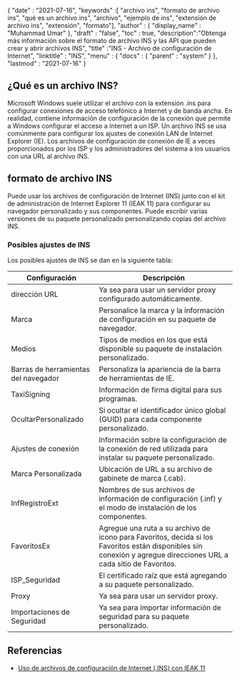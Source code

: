 {
  "date" : "2021-07-16",
  "keywords" :[ "archivo ins", "formato de archivo ins", "qué es un archivo ins", "archivo", "ejemplo de ins", "extensión de archivo ins", "extensión", "formato"],
  "author" : {
    "display_name" : "Muhammad Umar"
},
  "draft" : "false",
  "toc" : true,
  "description":"Obtenga más información sobre el formato de archivo INS y las API que pueden crear y abrir archivos INS",
  "title" :"INS - Archivo de configuración de Internet",
  "linktitle" : "INS",
  "menu" : {
    "docs" : {
      "parent" : "system"
}
},
  "lastmod" : "2021-07-16"
}

## ¿Qué es un archivo INS?

Microsoft Windows suele utilizar el archivo con la extensión .ins para configurar conexiones de acceso telefónico a Internet y de banda ancha. En realidad, contiene información de configuración de la conexión que permite a Windows configurar el acceso a Internet a un ISP. Un archivo INS se usa comúnmente para configurar los ajustes de conexión LAN de Internet Explorer (IE). Los archivos de configuración de conexión de IE a veces proporcionados por los ISP y los administradores del sistema a los usuarios con una URL al archivo INS.

## formato de archivo INS
Puede usar los archivos de configuración de Internet (INS) junto con el kit de administración de Internet Explorer 11 (IEAK 11) para configurar su navegador personalizado y sus componentes. Puede escribir varias versiones de su paquete personalizado personalizando copias del archivo INS.

### Posibles ajustes de INS
Los posibles ajustes de INS se dan en la siguiente tabla:

| Configuración | Descripción |
-----|---------|
| dirección URL | Ya sea para usar un servidor proxy configurado automáticamente. |
| Marca | Personalice la marca y la información de configuración en su paquete de navegador. |
| Medios | Tipos de medios en los que está disponible su paquete de instalación personalizado. |
| Barras de herramientas del navegador | Personaliza la apariencia de la barra de herramientas de IE. |
| TaxiSigning | Información de firma digital para sus programas. |
| OcultarPersonalizado | Si ocultar el identificador único global (GUID) para cada componente personalizado. |
| Ajustes de conexión | Información sobre la configuración de la conexión de red utilizada para instalar su paquete personalizado. |
| Marca Personalizada | Ubicación de URL a su archivo de gabinete de marca (.cab). |
| InfRegistroExt | Nombres de sus archivos de información de configuración (.inf) y el modo de instalación de los componentes. |
| FavoritosEx | Agregue una ruta a su archivo de icono para Favoritos, decida si los Favoritos están disponibles sin conexión y agregue direcciones URL a cada sitio de Favoritos. |
| ISP_Seguridad | El certificado raíz que está agregando a su paquete personalizado. |
| Proxy | Ya sea para usar un servidor proxy. |
| Importaciones de Seguridad | Ya sea para importar información de seguridad para su paquete personalizado. |




## Referencias

* [Uso de archivos de configuración de Internet (.INS) con IEAK 11](https://learn.microsoft.com/en-us/internet-explorer/ie11-ieak/using-internet-settings-ins-files)


